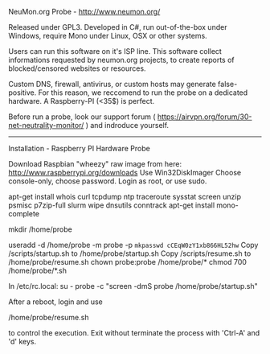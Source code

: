 NeuMon.org Probe - http://www.neumon.org/

Released under GPL3.
Developed in C#, run out-of-the-box under Windows, require Mono under Linux, OSX or other systems.


Users can run this software on it's ISP line.
This software collect informations requested by neumon.org projects, to create reports of blocked/censored websites or resources.


Custom DNS, firewall, antivirus, or custom hosts may generate false-positive. 
For this reason, we reccomend to run the probe on a dedicated hardware. A Raspberry-PI (<35$) is perfect.

Before run a probe, look our support forum ( https://airvpn.org/forum/30-net-neutrality-monitor/ ) and indroduce yourself.



--------------------
Installation - Raspberry PI Hardware Probe


Download Raspbian "wheezy" raw image from here: http://www.raspberrypi.org/downloads
Use Win32DiskImager
Choose console-only, choose password.
Login as root, or use sudo.

  apt-get install whois curl tcpdump ntp traceroute sysstat screen unzip psmisc p7zip-full slurm wipe dnsutils conntrack
  apt-get install mono-complete

  mkdir /home/probe

  useradd -d /home/probe -m probe -p `mkpasswd cCEqW0zY1xb866HL52hw`
Copy /scripts/startup.sh to /home/probe/startup.sh
Copy /scripts/resume.sh to /home/probe/resume.sh
  chown probe:probe /home/probe/*
  chmod 700 /home/probe/*.sh

In /etc/rc.local:
  su - probe -c "screen -dmS probe /home/probe/startup.sh"



After a reboot, login and use 

  /home/probe/resume.sh

to control the execution. Exit without terminate the process with 'Ctrl-A' and 'd' keys.
